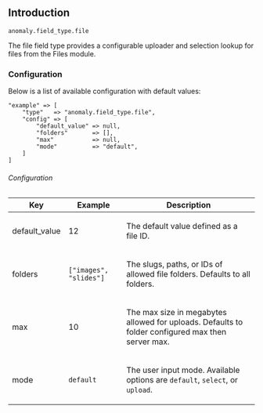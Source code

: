 ## Introduction[](#introduction)

`anomaly.field_type.file`

The file field type provides a configurable uploader and selection lookup for files from the Files module.


### Configuration[](#introduction/configuration)

Below is a list of available configuration with default values:

    "example" => [
        "type"   => "anomaly.field_type.file",
        "config" => [
            "default_value" => null,
            "folders"       => [],
            "max"           => null,
            "mode"          => "default",
        ]
    ]

###### Configuration

<table class="table table-bordered table-striped">

<thead>

<tr>

<th>Key</th>

<th>Example</th>

<th>Description</th>

</tr>

</thead>

<tbody>

<tr>

<td>

default_value

</td>

<td>

12

</td>

<td>

The default value defined as a file ID.

</td>

</tr>

<tr>

<td>

folders

</td>

<td>

`["images", "slides"]`

</td>

<td>

The slugs, paths, or IDs of allowed file folders. Defaults to all folders.

</td>

</tr>

<tr>

<td>

max

</td>

<td>

10

</td>

<td>

The max size in megabytes allowed for uploads. Defaults to folder configured max then server max.

</td>

</tr>

<tr>

<td>

mode

</td>

<td>

`default`

</td>

<td>

The user input mode. Available options are `default`, `select`, or `upload`.

</td>

</tr>

</tbody>

</table>
